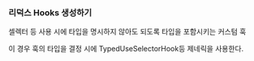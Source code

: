 ### 리덕스 Hooks 생성하기
셀렉터 등 사용 시에 타입을 명시하지 않아도 되도록 타입을 포함시키는 커스텀 훅

이 경우 훅의 타입을 결정 시에 TypedUseSelectorHook등 제네릭을 사용한다.